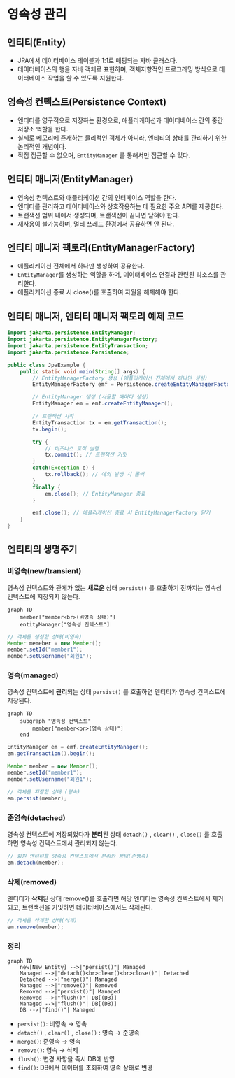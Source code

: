 # 영속성 관리

## 엔티티(Entity)

- JPA에서 데이터베이스 테이블과 1:1로 매핑되는 자바 클래스다.
- 데이터베이스의 행을 자바 객체로 표현하며, 객체지향적인 프로그래밍 방식으로 데이터베이스 작업을 할 수 있도록 지원한다.

## 영속성 컨텍스트(Persistence Context)

- 엔티티를 영구적으로 저장하는 환경으로, 애플리케이션과 데이터베이스 간의 중간 저장소 역할을 한다.
- 실제로 메모리에 존재하는 물리적인 객체가 아니라, 엔티티의 상태를 관리하기 위한 논리적인 개념이다.
- 직접 접근할 수 없으며,  `EntityManager` 를 통해서만 접근할 수 있다.

## 엔티티 매니저(EntityManager)

- 영속성 컨텍스트와 애플리케이션 간의 인터페이스 역할을 한다.
- 엔티티를 관리하고 데이터베이스와 상호작용하는 데 필요한 주요 API를 제공한다.
- 트랜잭션 범위 내에서 생성되며, 트랜잭션이 끝나면 닫혀야 한다. 
- 재사용이 불가능하며, 멀티 쓰레드 환경에서 공유하면 안 된다.

## 엔티티 매니저 팩토리(EntityManagerFactory)

- 애플리케이션 전체에서 하나만 생성하여 공유한다.
- `EntityManager`를 생성하는 역할을 하며, 데이터베이스 연결과 관련된 리소스를 관리한다.
- 애플리케이션 종료 시 close()를 호출하여 자원을 해제해야 한다.

## 엔티티 매니저, 엔티티 매니저 팩토리 예제 코드

```java
import jakarta.persistence.EntityManager;
import jakarta.persistence.EntityManagerFactory;
import jakarta.persistence.EntityTransaction;
import jakarta.persistence.Persistence;

public class JpaExample {
	public static void main(String[] args) {
		// EntityManagerFactory 생성 (애플리케이션 전체에서 하나만 생성)
		EntityManagerFactory emf = Persistence.createEntityManagerFactory("hello");

		// EntityManager 생성 (사용할 때마다 생성)
		EntityManager em = emf.createEntityManager();

		// 트랜잭션 시작
		EntityTransaction tx = em.getTransaction();
		tx.begin();

		try {
			// 비즈니스 로직 실행
			tx.commit(); // 트랜잭션 커밋
		}
		catch(Exception e) {
			tx.rollback(); // 예외 발생 시 롤백
		}
		finally {
			em.close(); // EntityManager 종료
		}

		emf.close(); // 애플리케이션 종료 시 EntityManagerFactory 닫기
	}
}

```

## 엔티티의 생명주기

### 비영속(new/transient)

영속성 컨텍스트와 관게가 없는 **새로운** 상태
`persist()` 를 호출하기 전까지는 영속성 컨텍스트에 저장되지 않는다.

```mermaid
graph TD
    member["member<br>(비영속 상태)"]
    entityManager["영속성 컨텍스트"]
```

```java
// 객체를 생성한 상태(비영속)
Member memeber = new Member();
member.setId("member1");
member.setUsername("회원1");
```

### 영속(managed)

영속성 컨텍스트에 **관리**되는 상태
`persist()` 를 호출하면 엔티티가 영속성 컨텍스트에 저장된다.

```mermaid
graph TD
    subgraph "영속성 컨텍스트" 
        member["member<br>(영속 상태)"]
    end
```

```java
EntityManager em = emf.createEntityManager();
em.getTransaction().begin();

Member member = new Member();
member.setId("member1");
member.setUsername("회원1");

// 객체를 저장한 상태 (영속)
em.persist(member);
```

### 준영속(detached)

영속성 컨텍스트에 저장되었다가 **분리**된 상태
`detach()` , `clear()` , `close()` 를 호출하면 영속성 컨텍스트에서 관리되지 않는다.

```java
// 회원 엔티티를 영속성 컨텍스트에서 분리한 상태(준영속)
em.detach(member);
```

### 삭제(removed)

엔티티가 **삭제**된 상태
remove()를 호출하면 해당 엔티티는 영속성 컨텍스트에서 제거되고, 트랜잭션을 커밋하면 데이터베이스에서도 삭제된다.

```java
// 객체를 삭제한 상태(삭제)
em.remove(member);
```

### 정리

```mermaid
graph TD
    new[New Entity] -->|"persist()"| Managed
    Managed -->|"detach()<br>clear()<br>close()"| Detached
    Detached -->|"merge()"| Managed
    Managed -->|"remove()"| Removed
    Removed -->|"persist()"| Managed
    Removed -->|"flush()"| DB[(DB)]
    Managed -->|"flush()"| DB[(DB)]
    DB -->|"find()"| Managed
```

- `persist()`: 비영속 → 영속
- `detach()` ,  `clear()` ,  `close()` : 영속 → 준영속
- `merge()`: 준영속 → 영속
- `remove()`: 영속 → 삭제
- `flush()`: 변경 사항을 즉시 DB에 반영
- `find()`: DB에서 데이터를 조회하여 영속 상태로 변경
